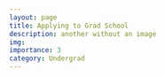 ```yaml
---
layout: page
title: Applying to Grad School
description: another without an image
img:
importance: 3
category: Undergrad
---
```


